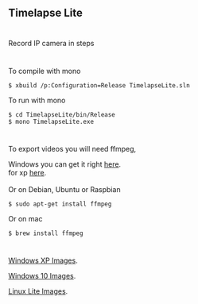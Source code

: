 ## Timelapse Lite
#
Record IP camera in steps

#

To compile with mono
<br>

    $ xbuild /p:Configuration=Release TimelapseLite.sln
To run with mono

    $ cd TimelapseLite/bin/Release
    $ mono TimelapseLite.exe
#
To export videos you will need ffmpeg,

Windows you can get it right [here](https://ffmpeg.org/download.html).
<br>
for xp [here](https://rwijnsma.home.xs4all.nl/files/ffmpeg/ffmpeg-4.5-697-5541cff-win32-static-xpmod-sse.7z).
<br><br>
Or on Debian, Ubuntu or Raspbian

    $ sudo apt-get install ffmpeg


Or on mac

    $ brew install ffmpeg
#

[Windows XP Images](https://github.com/tesses50/TimelapseLite/blob/main/images/XP/README.md).

[Windows 10 Images](https://github.com/tesses50/TimelapseLite/blob/main/images/10/README.md).

[Linux Lite Images](https://github.com/tesses50/TimelapseLite/blob/main/images/LinuxLite/README.md).
